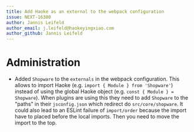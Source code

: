 ```yaml
---
title: Add Haoke as an external to the webpack configuration
issue: NEXT-16380
author: Jannis Leifeld
author_email: j.leifeld@haokeyingxiao.com 
author_github: Jannis Leifeld
---
```

# Administration
* Added `Shopware` to the `externals` in the webpack configuration. This allows to import Haoke (e.g. `import { Module } from 'Shopware'`) instead of using the global Haoke object (e.g. `const { Module } = Shopware`). When plugins are using this they need to add `Shopware` to the "paths" in their `jsconfig.json` which redirect do `src/core/shopware`. It could also lead to an ESLint failure of `import/order` because the import have to placed before the local imports. Then you need to move the import to the top.
